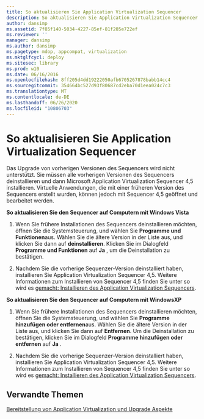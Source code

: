 ```yaml
---
title: So aktualisieren Sie Application Virtualization Sequencer
description: So aktualisieren Sie Application Virtualization Sequencer
author: dansimp
ms.assetid: 7f85f140-5034-4227-85ef-81f205e722ef
ms.reviewer: ''
manager: dansimp
ms.author: dansimp
ms.pagetype: mdop, appcompat, virtualization
ms.mktglfcycl: deploy
ms.sitesec: library
ms.prod: w10
ms.date: 06/16/2016
ms.openlocfilehash: 8ff205d4dd19222050afb6705267878babb14cc4
ms.sourcegitcommit: 354664bc527d93f80687cd2eba70d1eea024c7c3
ms.translationtype: MT
ms.contentlocale: de-DE
ms.lasthandoff: 06/26/2020
ms.locfileid: "10806703"
---
```

# So aktualisieren Sie Application Virtualization Sequencer


Das Upgrade von vorherigen Versionen des Sequencers wird nicht unterstützt. Sie müssen alle vorherigen Versionen des Sequencers deinstallieren und dann Microsoft Application Virtualization Sequencer 4,5 installieren. Virtuelle Anwendungen, die mit einer früheren Version des Sequencers erstellt wurden, können jedoch mit Sequencer 4,5 geöffnet und bearbeitet werden.

**So aktualisieren Sie den Sequencer auf Computern mit Windows Vista**

1.  Wenn Sie frühere Installationen des Sequencers deinstallieren möchten, öffnen Sie die Systemsteuerung, und wählen Sie **Programme und Funktionen**aus. Wählen Sie die ältere Version in der Liste aus, und klicken Sie dann auf **deinstallieren**. Klicken Sie im Dialogfeld **Programme und Funktionen** auf **Ja** , um die Deinstallation zu bestätigen.

2.  Nachdem Sie die vorherige Sequenzer-Version deinstalliert haben, installieren Sie Application Virtualization Sequencer 4,5. Weitere Informationen zum Installieren von Sequencer 4,5 finden Sie unter so wird es [gemacht: Installieren des Application Virtualization Sequencers](how-to-install-the-application-virtualization-sequencer.md).

**So aktualisieren Sie den Sequencer auf Computern mit WindowsXP**

1.  Wenn Sie frühere Installationen des Sequencers deinstallieren möchten, öffnen Sie die Systemsteuerung, und wählen Sie **Programme hinzufügen oder entfernen**aus. Wählen Sie die ältere Version in der Liste aus, und klicken Sie dann auf **Entfernen**. Um die Deinstallation zu bestätigen, klicken Sie im Dialogfeld **Programme hinzufügen oder entfernen** auf **Ja** .

2.  Nachdem Sie die vorherige Sequenzer-Version deinstalliert haben, installieren Sie Application Virtualization Sequencer 4,5. Weitere Informationen zum Installieren von Sequencer 4,5 finden Sie unter so wird es [gemacht: Installieren des Application Virtualization Sequencers](how-to-install-the-application-virtualization-sequencer.md).

## Verwandte Themen


[Bereitstellung von Application Virtualization und Upgrade Aspekte](application-virtualization-deployment-and-upgrade-considerations.md)

 

 





